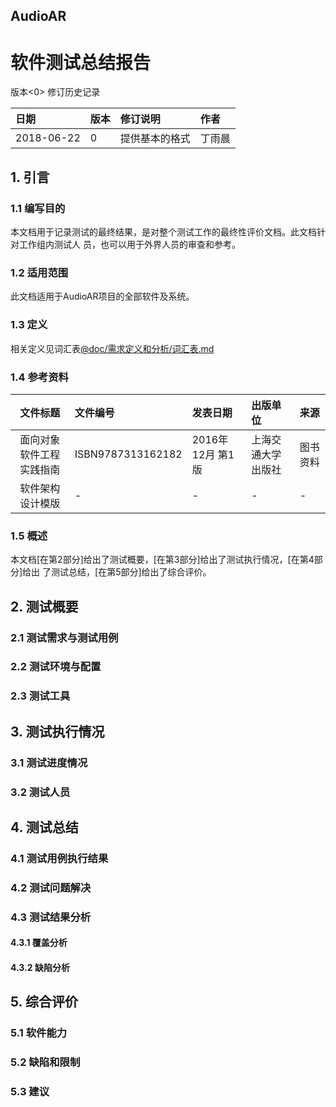 ## AudioAR
# 软件测试总结报告

版本<0>
修订历史记录

|日期|版本|修订说明|作者|
|:-|:-|:-|:-|
|2018-06-22|0|提供基本的格式|丁雨晨|

## 1. 引言

### 1.1 编写目的
本文档用于记录测试的最终结果，是对整个测试工作的最终性评价文档。此文档针对工作组内测试人
员，也可以用于外界人员的审查和参考。

### 1.2 适用范围
此文档适用于AudioAR项目的全部软件及系统。

### 1.3 定义
相关定义见词汇表[@doc/需求定义和分析/词汇表.md](/需求定义和分析/词汇表.md)

### 1.4 参考资料
|文件标题|文件编号|发表日期|出版单位|来源|
|:-:|:-|:-|:-|:-|
|面向对象软件工程实践指南|ISBN9787313162182|2016年 12月 第1版|上海交通大学出版社|图书资料|
|软件架构设计模版|-|-|-|-|课程资料|

### 1.5 概述
本文档[在第2部分]给出了测试概要，[在第3部分]给出了测试执行情况，[在第4部分]给出
了测试总结，[在第5部分]给出了综合评价。

## 2. 测试概要

### 2.1 测试需求与测试用例

### 2.2 测试环境与配置

### 2.3 测试工具

## 3. 测试执行情况

### 3.1 测试进度情况

### 3.2 测试人员

## 4. 测试总结

### 4.1 测试用例执行结果

### 4.2 测试问题解决

### 4.3 测试结果分析

#### 4.3.1 覆盖分析

#### 4.3.2 缺陷分析

## 5. 综合评价

### 5.1 软件能力

### 5.2 缺陷和限制

### 5.3 建议
